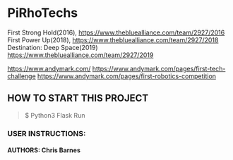 # PiRhoTechs

First Strong Hold(2016), https://www.thebluealliance.com/team/2927/2016
First Power Up(2018), https://www.thebluealliance.com/team/2927/2018
Destination: Deep Space(2019) https://www.thebluealliance.com/team/2927/2019

https://www.andymark.com/
https://www.andymark.com/pages/first-tech-challenge
https://www.andymark.com/pages/first-robotics-competition

## HOW TO START THIS PROJECT

> $ Python3 Flask Run

### USER INSTRUCTIONS:

#### AUTHORS: Chris Barnes

<!--
https://github.com/pirhotechs
https://github.com/frcteam2927

https://github.com/brandyn
https://github.com/brbayes

TSTRELESKI@BETHELSD.ORG,
KTOUT@BETHELSD.ORG,
MYARKOSKY@BETHELSD.ORG,
kwoyak@bethelsd.org,
dmelvin@bethelsd.org,
SHICKS@BETHELSD.ORG,

mmolson@bethelsd.org,
DVOLLMER@BETHELSD.ORG,
SEJENSEN@BETHELSD.ORG,
EKURLE@BETHELSD.ORG,
TMCNAMARA@BETHELSD.ORG,


tstave@lwsd.org -->
